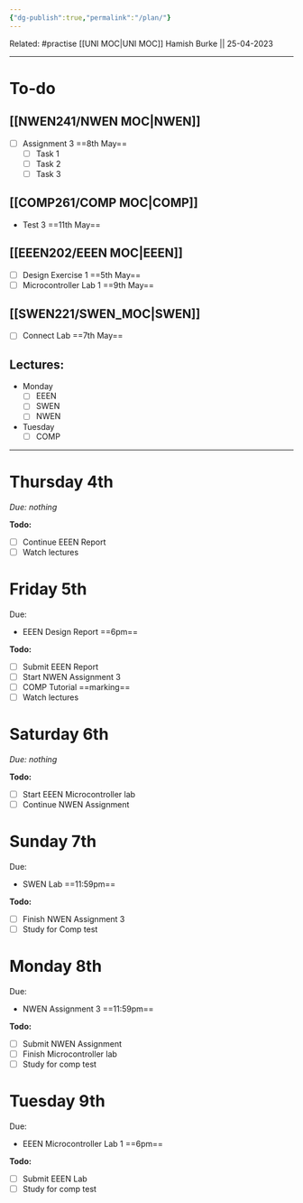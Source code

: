 ```yaml
---
{"dg-publish":true,"permalink":"/plan/"}
---
```


Related: #practise 
[[UNI MOC\|UNI MOC]]
Hamish Burke || 25-04-2023
***

# To-do

## [[NWEN241/NWEN MOC\|NWEN]]

- [ ] Assignment 3 ==8th May==
	- [ ] Task 1
	- [ ] Task 2
	- [ ] Task 3

## [[COMP261/COMP MOC\|COMP]]

- Test 3 ==11th May==

## [[EEEN202/EEEN MOC\|EEEN]]

- [ ] Design Exercise 1 ==5th May==
- [ ] Microcontroller Lab 1 ==9th May==

## [[SWEN221/SWEN_MOC\|SWEN]]

- [ ] Connect Lab ==7th May==

## Lectures:

- Monday
	- [ ] EEEN
	- [ ] SWEN
	- [ ] NWEN
- Tuesday
	- [ ] COMP

***

# Thursday 4th

*Due: nothing*

**Todo:**
- [ ] Continue EEEN Report
- [ ] Watch lectures 

# Friday 5th

Due: 
- EEEN Design Report ==6pm==

**Todo:**
- [ ] Submit EEEN Report
- [ ] Start NWEN Assignment 3
- [ ] COMP Tutorial ==marking==
- [ ] Watch lectures

# Saturday 6th

*Due: nothing*

**Todo:**
- [ ] Start EEEN Microcontroller lab
- [ ] Continue NWEN Assignment

# Sunday 7th

Due:
- SWEN Lab ==11:59pm==

**Todo:**
- [ ] Finish NWEN Assignment 3
- [ ] Study for Comp test

# Monday 8th

Due: 
- NWEN Assignment 3 ==11:59pm==

**Todo:**
- [ ] Submit NWEN Assignment
- [ ] Finish Microcontroller lab
- [ ] Study for comp test

# Tuesday 9th

Due: 
- EEEN Microcontroller Lab 1 ==6pm==

**Todo:**
- [ ] Submit EEEN Lab
- [ ] Study for comp test
